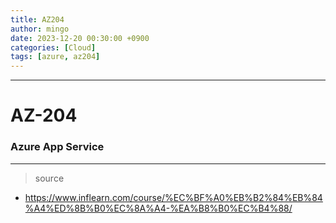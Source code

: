 ```yaml
---
title: AZ204
author: mingo
date: 2023-12-20 00:30:00 +0900
categories: [Cloud]
tags: [azure, az204]
---
```


-----------------

# AZ-204

### Azure App Service




-----------------

> source
- <https://www.inflearn.com/course/%EC%BF%A0%EB%B2%84%EB%84%A4%ED%8B%B0%EC%8A%A4-%EA%B8%B0%EC%B4%88/>
